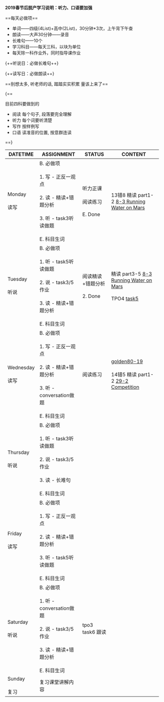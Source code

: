 **2019春节后脱产学习说明：听力、口语要加强**

==每天必做项==

* 单词——四级(4List)+高中(2List)，30分钟*3次，上午背下午查
* 朗读——大声30分钟——录音
* 长难句——10个
* 学习科目——每天三科，以块为单位
* 每天除一科作业外，同时指导课作业

{++听说日：必做长难句++}

{++读写日：必做朗读++}

==别想太多, 听老师的话, 踏踏实实积累 量该上来了==

{==

目前四科要做到的

* 阅读 每个句子, 段落要完全理解
* 听力 每个词要听清楚
* 写作 按样例写
* 口语 读准音的位置, 按意群连读

==}

DATETIME |  ASSIGNMENT | STATUS | CONTENT
------------ | ------------- | ------------- | -------------
Monday    <br><br>读写 | B. 必做项<br><br> 1. 写 - 正反一观点<br><br> 2. 读 - 精读+错题分析 <br><br> 3. 听 - task3听读做题<br><br> E. 科目生词 | 听力正课<br><br>阅读练习<br><br>E. Done | 13错8 精读 part1-2 [8-3 Running Water on Mars](../read/8-3.md)
Tuesday   <br><br>听说 | B. 必做项<br><br> 1. 听 - task5听读做题<br><br> 2. 说 - task3/5作业    <br><br> 3. 读 - 精读+错题分析 <br><br> E. 科目生词 | 阅读精读+错题分析<br><br>2. Done | 精读 part3-5 [8-3 Running Water on Mars](../read/8-3.md)<br><br> TPO4 [task5](../speak/task5.md#tpo4-2019-03-19)
Wednesday <br><br>读写 | B. 必做项<br><br> 1. 写 - 正反一观点<br><br> 2. 读 - 精读+错题分析 <br><br> 3. 听 - conversation做题<br><br> E. 科目生词 | 阅读练习 | [golden80-19](../speak/golden80/#18-2019-03-20)<br><br>14错5 精读 part1-2 [29-2 Competition](../read/29-2.md)
Thursday  <br><br>听说 | B. 必做项<br><br> 1. 听 - task3听读做题<br><br> 2. 说 - task3/5作业    <br><br> 3. 读 - 长难句 <br><br> E. 科目生词 | 
Friday    <br><br>读写 | B. 必做项<br><br> 1. 写 - 正反一观点<br><br> 2. 读 - 精读+错题分析 <br><br> 3. 听 - task5听读做题<br><br> E. 科目生词 | 
Saturday  <br><br>听说 | B. 必做项<br><br> 1. 听 - conversation做题<br><br> 2. 说 - task3/5作业    <br><br> 3. 读 - 精读+错题分析 <br><br> E. 科目生词 | tpo3 task6 跟读
Sunday    <br><br>复习 | 复习课堂讲解内容 | 
